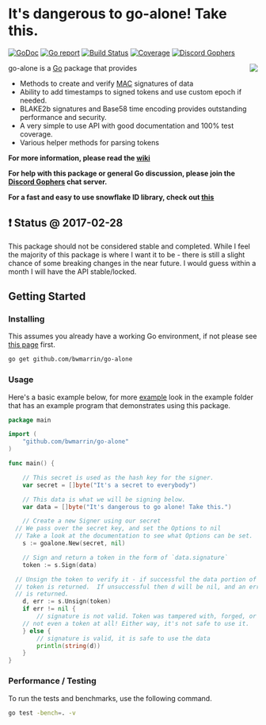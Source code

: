 It's dangerous to go-alone! Take this.
==========================================
[![GoDoc](https://godoc.org/github.com/bwmarrin/go-alone?status.svg)](https://godoc.org/github.com/bwmarrin/go-alone) [![Go report](http://goreportcard.com/badge/bwmarrin/go-alone)](http://goreportcard.com/report/bwmarrin/go-alone) [![Build Status](https://travis-ci.org/bwmarrin/go-alone.svg?branch=master)](https://travis-ci.org/bwmarrin/go-alone) [![Coverage](http://gocover.io/_badge/github.com/bwmarrin/go-alone)](https://gocover.io/github.com/bwmarrin/go-alone) [![Discord Gophers](https://img.shields.io/badge/Discord%20Gophers-%23info-blue.svg)](https://discord.gg/0f1SbxBZjYq9jLBk)

<img align="right" src="https://raw.githubusercontent.com/wiki/bwmarrin/go-alone/8bitsword.png">

go-alone is a [Go](https://golang.org/) package that provides
* Methods to create and verify [MAC](https://en.wikipedia.org/wiki/Message_authentication_code) signatures of data
* Ability to add timestamps to signed tokens and use custom epoch if needed.
* BLAKE2b signatures and Base58 time encoding provides outstanding performance and security.
* A very simple to use API with good documentation and 100% test coverage.
* Various helper methods for parsing tokens

**For more information, please read the [wiki](https://github.com/bwmarrin/go-alone/wiki)**

**For help with this package or general Go discussion, please join the [Discord 
Gophers](https://discord.gg/0f1SbxBZjYq9jLBk) chat server.**

**For a fast and easy to use snowflake ID library, check out [this](https://github.com/bwmarrin/snowflake)**

## :exclamation: Status @ 2017-02-28
This package should not be considered stable and completed. While I feel the
majority of this package is where I want it to be - there is still a slight chance
of some breaking changes in the near future.  I would guess within a month I will
have the API stable/locked.

## Getting Started

### Installing

This assumes you already have a working Go environment, if not please see
[this page](https://golang.org/doc/install) first.

```sh
go get github.com/bwmarrin/go-alone
```

### Usage

Here's a basic example below, for more [example](https://github.com/bwmarrin/go-alone/tree/master/example)
look in the example folder that has an example program that demonstrates using 
this package.

```go
package main

import (
	"github.com/bwmarrin/go-alone"
)

func main() {

	// This secret is used as the hash key for the signer.
	var secret = []byte("It's a secret to everybody")

	// This data is what we will be signing below.
	var data = []byte("It's dangerous to go alone! Take this.")

	// Create a new Signer using our secret
  // We pass over the secret key, and set the Options to nil
  // Take a look at the documentation to see what Options can be set.
	s := goalone.New(secret, nil)

	// Sign and return a token in the form of `data.signature`
	token := s.Sign(data)

  // Unsign the token to verify it - if successful the data portion of the
  // token is returned.  If unsuccessful then d will be nil, and an error
  // is returned.
	d, err := s.Unsign(token)
	if err != nil {
		// signature is not valid. Token was tampered with, forged, or maybe it's
    // not even a token at all! Either way, it's not safe to use it.
	} else {
		// signature is valid, it is safe to use the data
		println(string(d))
	}
}
```


### Performance / Testing

To run the tests and benchmarks, use the following command.

```sh
go test -bench=. -v
```
